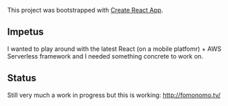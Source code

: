 This project was bootstrapped with [Create React App](https://github.com/facebook/create-react-app).

## Impetus

I wanted to play around with the latest React (on a mobile platfomr) + AWS Serverless framework and I needed something concrete to work on.

## Status

Still very much a work in progress but this is working: http://fomonomo.tv/ 

